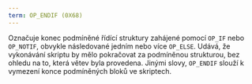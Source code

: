 ```yaml
---
term: OP_ENDIF (0X68)
---
```


Označuje konec podmíněné řídící struktury zahájené pomocí `OP_IF` nebo `OP_NOTIF`, obvykle následované jedním nebo více `OP_ELSE`. Udává, že vykonávání skriptu by mělo pokračovat za podmíněnou strukturou, bez ohledu na to, která větev byla provedena. Jinými slovy, `OP_ENDIF` slouží k vymezení konce podmíněných bloků ve skriptech.
